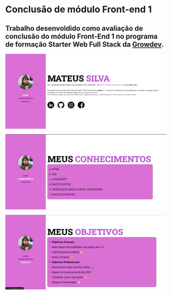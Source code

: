  # Conclusão de módulo Front-end 1
 
 ## Trabalho desenvoldido como avaliação de conclusão do módulo Front-End 1 no programa de formação Starter Web Full Stack da [Growdev](https://www.growdev.com.br/).

 ![screenshot da pagina sobre](./images/Screenshot-home.png)

 ![screenshot da pagina conhecimentos](./images/Screenshot_knoledge.png)

 ![screenshot da pagina objetivos](./images/Screenshot_objectives.png)